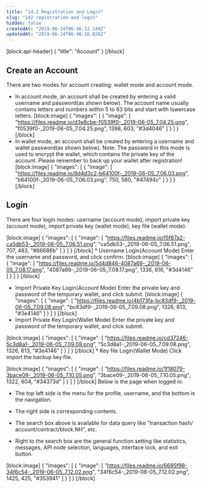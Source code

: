 ```yaml
---
title: "14.2 Registration and Login"
slug: "142-registration-and-login"
hidden: false
createdAt: "2019-06-24T06:46:12.149Z"
updatedAt: "2019-06-24T06:46:16.826Z"
---
```

[block:api-header]
{
  "title": "Account"
}
[/block]

## Create an Account
There are two modes for account creating: wallet mode and account mode.

* In account mode, an account shall be created by entering a valid username and password(as shown below). 
The account name usually contains letters and numbers within 5 to 63 bits and start with lowercase letters.
[block:image]
{
  "images": [
    {
      "image": [
        "https://files.readme.io/d3e8cbe-f0539f0-_2019-06-05_7.04.25.png",
        "f0539f0-_2019-06-05_7.04.25.png",
        1398,
        603,
        "#3d4046"
      ]
    }
  ]
}
[/block]
* In wallet mode, an account shall be created by entering a username and wallet password(as shown below). Note: The password in this mode is used to encrypt the wallet, which contains the private key of the account. Please remember to back up your wallet after registration!
[block:image]
{
  "images": [
    {
      "image": [
        "https://files.readme.io/8d4d3c2-b64100f-_2019-06-05_7.06.03.png",
        "b64100f-_2019-06-05_7.06.03.png",
        750,
        580,
        "#47494c"
      ]
    }
  ]
}
[/block]
## Login 

There are four login modes: username (account mode), import private key (account mode), import private key (wallet mode), key file (wallet mode).

[block:image]
{
  "images": [
    {
      "image": [
        "https://files.readme.io/f5f87a2-ca5db53-_2019-06-05_7.06.51.png",
        "ca5db53-_2019-06-05_7.06.51.png",
        707,
        483,
        "#66686b"
      ]
    }
  ]
}
[/block]
    * Username Login(Account Mode) 
    Enter the username and password, and click confirm.
[block:image]
{
  "images": [
    {
      "image": [
        "https://files.readme.io/5d4d846-4087a69-_2019-06-05_7.08.17.png",
        "4087a69-_2019-06-05_7.08.17.png",
        1336,
        616,
        "#3d4146"
      ]
    }
  ]
}
[/block]
  * Import Private Key Login(Account Mode)
    Enter the private key and password of the temporary wallet, and click submit.
[block:image]
{
  "images": [
    {
      "image": [
        "https://files.readme.io/4b173fa-bc83df9-_2019-06-05_7.09.08.png",
        "bc83df9-_2019-06-05_7.09.08.png",
        1326,
        613,
        "#3e4146"
      ]
    }
  ]
}
[/block]
  * Import Private Key Login(Wallet Mode)
    Enter the private key and password of the temporary wallet, and click submit.

[block:image]
{
  "images": [
    {
      "image": [
        "https://files.readme.io/cd37246-5c3d8a1-_2019-06-05_7.09.08.png",
        "5c3d8a1-_2019-06-05_7.09.08.png",
        1326,
        613,
        "#3e4146"
      ]
    }
  ]
}
[/block]
    * Key file Login(Wallet Mode)
    Click import the backup key.file.

[block:image]
{
  "images": [
    {
      "image": [
        "https://files.readme.io/1f18079-3bace09-_2019-06-05_7.10.05.png",
        "3bace09-_2019-06-05_7.10.05.png",
        1322,
        604,
        "#34373d"
      ]
    }
  ]
}
[/block]
Below is the page when logged in:

* The top left side is the menu for the profile, username, and the bottom is the navigation.

* The right side is corresponding contents.

* The search box above is available for data query like "transaction hash/ account/contract/block.NH", etc.

* Right to the search box are the general function setting like statistics, messages, API node selection, languages, interface lock, and exit button.

[block:image]
{
  "images": [
    {
      "image": [
        "https://files.readme.io/6685f98-34f6c54-_2019-06-05_7.12.02.png",
        "34f6c54-_2019-06-05_7.12.02.png",
        1425,
        425,
        "#353941"
      ]
    }
  ]
}
[/block]